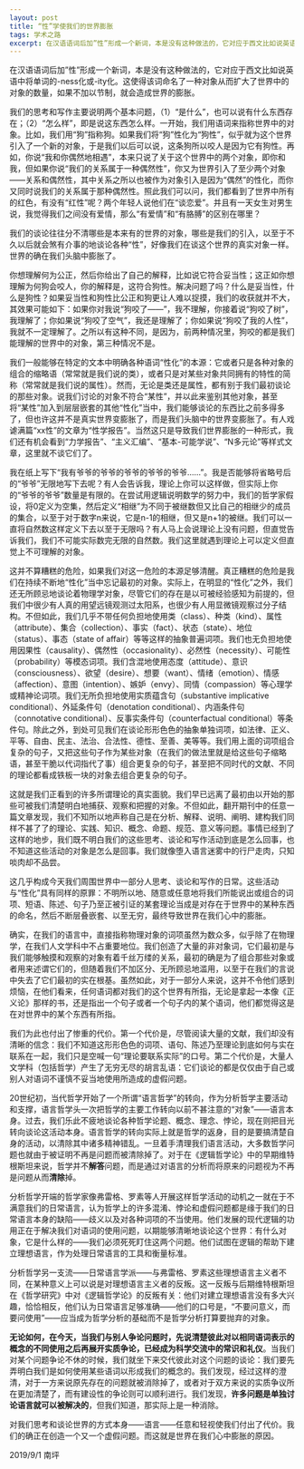 ```yaml
---
layout: post
title: “性”学使我们的世界膨胀
tags: 学术之路
excerpt: 在汉语语词后加”性”形成一个新词，本是没有这种做法的，它对应于西文比如说英语中将单词的-ness化或-ity化。这使得该词命名了一种对象从而扩大了世界中的对象的数量，如果不加以节制，就会造成世界的膨胀。
---
```


在汉语语词后加”性”形成一个新词，本是没有这种做法的，它对应于西文比如说英语中将单词的-ness化或-ity化。这使得该词命名了一种对象从而扩大了世界中的对象的数量，如果不加以节制，就会造成世界的膨胀。

我们的思考和写作主要说明两个基本问题，（1）“是什么”，也可以说有什么东西存在；（2）“怎么样”，即是说这东西怎么样。一开始，我们用语词来指称世界中的对象。比如，我们用“狗”指称狗。如果我们将“狗”性化为“狗性”，似乎就为这个世界引入了一个新的对象，于是我们以后可以说，这条狗所以咬人是因为它有狗性。再如，你说“我和你偶然地相遇”，本来只说了关于这个世界中的两个对象，即你和我，但如果你说“我们的关系属于一种偶然性”，你又为世界引入了至少两个对象——关系和偶然性，其中关系之所以也被作为对象引入是因为“偶然”的性化，而你又同时说我们的关系属于那种偶然性。照此我们可以问，我们都看到了世界中所有的红色，有没有“红性”呢？两个年轻人说他们在“谈恋爱”。并且有一天女生对男生说，我觉得我们之间没有爱情，那么“有爱情”和“有胳膊”的区别在哪里？

我们的谈论往往分不清哪些是本来有的世界的对象，哪些是我们的引入，以至于不久以后就会煞有介事的地谈论各种“性”，好像我们在谈这个世界的真实对象一样。世界的确在我们头脑中膨胀了。

你想理解何为公正，然后你给出了自己的解释，比如说它符合妥当性；这正如你想理解为何狗会咬人，你的解释是，这符合狗性。解决问题了吗？什么是妥当性，什么是狗性？如果妥当性和狗性比公正和狗更让人难以捉摸，我们的收获就并不大，其效果可能如下：如果你对我说“狗咬了——”，我不理解，你接着说“狗咬了树”，我理解了；你如果说“狗咬了空气”，我还是理解了；你如果说“狗咬了我的人性”，我就不一定理解了。之所以有这种不同，是因为，前两种情况里，狗咬的都是我们能理解的世界中的对象，第三种情况不是。

我们一般能够在特定的文本中明确各种语词“性化”的本源：它或者只是各种对象的组合的缩略语（常常就是我们说的类），或者只是对某些对象共同拥有的特性的简称（常常就是我们说的属性）。然而，无论是类还是属性，都有别于我们最初谈论的那些对象。说我们讨论的对象不符合“某性”，并以此来鉴别其他对象，甚至将“某性”加入到层层嵌套的其他“性化”当中，我们能够谈论的东西比之前多得多了，但也许这并不是真实世界变膨胀了，而是我们头脑中的世界变膨胀了。有人戏谑满篇“xx性”的文章为“性学报告”。当然这只是导致我们世界膨胀的一种形式，我们还有机会看到“力学报告”、“主义汇编”、“基本-可能学说”、“N多元论”等样式文章，这里就不谈它们了。

我在纸上写下“我有爷爷的爷爷的爷爷的爷爷的爷爷……”。我是否能够将省略号后的“爷爷”无限地写下去呢？有人会告诉我，理论上你可以这样做，但实际上你的“爷爷的爷爷”数量是有限的。在尝试用逻辑说明数学的努力中，我们的哲学家假设，将0定义为空集，然后定义“相继”为不同于被继数但又比自己的相继少的成员的集合，以至于对于数字n来说，它是n-1的相继，但又是n+1的被继。我们可以一直将自然数这样定义下去以至于无限吗？有人马上会说理论上没有问题，但直觉告诉我们，我们不可能实际数完无限的自然数。我们这里就遇到理论上可以定义但直觉上不可理解的对象。 

这并不算糟糕的危险，如果我们对这一危险的本源足够清醒。真正糟糕的危险是我们在持续不断地“性化”当中忘记最初的对象。实际上，在明显的“性化”之外，我们还无所顾忌地谈论着物理学对象，尽管它们的存在是以可被经验感知为前提的，但我们中很少有人真的用望远镜观测过太阳系，也很少有人用显微镜观察过分子结构。不但如此，我们几乎不带任何负担地使用类（class）、种类（kind）、属性（attribute）、集合（collection）、事实（fact）、状态（state）、地位（status）、事态（state of affair）等等这样的抽象普遍词项。我们也无负担地使用因果性（causality）、偶然性（occasionality）、必然性（necessity）、可能性（probability）等模态词项。我们含混地使用态度（attitude）、意识（consciousness）、欲望（desire）、想要（want）、情绪（emotion）、情感（affection）、意图（intention）、嫉妒（envy）、同情（compassion）等心理学或精神论词项。我们无所负担地使用实质蕴含句（substantive implicative conditional）、外延条件句（denotation conditional）、内涵条件句（connotative conditional）、反事实条件句（counterfactual conditional）等条件句。除此之外，到处可见我们在谈论形形色色的抽象单独词项，如法律、正义、平等、自由、民主、法治、合法性、德性、至善、美等等。我们用上面的词项组合复杂的句子，又把这些句子作为某些对象（在我们的做法里就是给这些句子缩略语，甚至干脆以代词指代了事）组合更复杂的句子，甚至把不同时代的文献、不同的理论都看成铁板一块的对象去组合更复杂的句子。

这就是我们正看到的许多所谓理论的真实面貌。我们早已远离了最初由以开始的那些可被我们清楚明白地捕获、观察和把握的对象。不但如此，翻开期刊中的任意一篇文章发现，我们不知所以地声称自己是在分析、解释、说明、阐明、建构我们同样不甚了了的理论、实践、知识、概念、命题、规范、意义等问题。事情已经到了这样的地步，我们既不明白我们的这些思考、谈论和写作活动到底是怎么回事，也不知道这些活动的对象是怎么是回事。我们就像堕入语言迷雾中的行尸走肉，只知啖肉却不品尝。

这几乎构成今天我们周围世界中一部分人思考、谈论和写作的日常。这些活动与“性化”具有同样的原罪：不明所以地、随意或任意地将我们所能说出或组合的词项、短语、陈述、句子乃至正被引证的某套理论当成是对存在于世界中的某种东西的命名，然后不断层叠嵌套、以至无穷，最终导致世界在我们心中的膨胀。 

确实，在我们的语言中，直接指称物理对象的词项虽然为数众多，似乎除了在物理学，在我们人文学科中不占重要地位。我们创造了大量的非对象词，它们最初是与我们能够触摸和观察的对象有着千丝万缕的关系，最初的确是为了组合那些对象或者用来述谓它们的，但随着我们不加区分、无所顾忌地滥用，以至于在我们的言说中失去了它们最初的实在根基。虽然如此，对于一部分人来说，这并不令他们感到烦恼，在他们看来，任何语词都对我们的这个世界有所指，无论是拿起一本像《正义论》那样的书，还是指出一个句子或者一个句子内的某个语词，他们都觉得这是在对世界中的某个东西有所指。 

我们为此也付出了惨重的代价。第一个代价是，尽管阅读大量的文献，我们却没有清晰的信念：我们不知道这形形色色的词项、语句、陈述乃至理论到底如何与实在联系在一起，我们只是空喊一句“理论要联系实际”的口号。第二个代价是，大量人文学科（包括哲学）产生了无穷无尽的胡言乱语：它们谈论的都是仅仅由于自己或别人对语词不谨慎不妥当地使用所造成的虚假问题。

20世纪初，当代哲学开始了一个所谓“语言哲学”的转向，作为分析哲学主要活动和支撑，语言哲学头一次把哲学的主要工作转向以前不甚注意的“对象”——语言本身。过去，我们乐此不疲地谈论各种哲学论题、概念、理念、悖论，现在则把目光转向谈论这活动本身。语言哲学的转向实际上就是哲学的返身，目的是要搞清楚自身的活动，以清除其中诸多精神错乱。一旦着手清理我们语言活动，大多数哲学问题也就由于被证明不再是问题而被清除掉了。对于在《逻辑哲学论》中的早期维特根斯坦来说，哲学并不**解答**问题，而是通过对语言的分析而将原来的问题视为不再是问题从而**清除**掉。 

分析哲学开端的哲学家像弗雷格、罗素等人开展这样哲学活动的动机之一就在于不满意我们的日常语言，认为哲学上的许多混淆、悖论和虚假问题都是缘于我们的日常语言本身的缺陷——歧义以及对各种词项的不当使用。他们发展的现代逻辑的功用正在于解决我们对语词的使用问题，以期能够清晰地谈论这个世界：有什么对象，它是什么样的——我们必须死死盯住这两个问题。他们试图在逻辑的帮助下建立理想语言，作为处理日常语言的工具和衡量标准。

分析哲学另一支流——日常语言学派——与弗雷格、罗素这些理想语言主义者不同，在某种意义上可以说是对理想语言主义者的反叛。这一反叛与后期维特根斯坦在《哲学研究》中对《逻辑哲学论》的反叛有关：他们对建立理想语言没有多大兴趣，恰恰相反，他们认为日常语言足够准确——他们的口号是，“不要问意义，而要问使用”——应当成为哲学分析的基础而不是哲学分析打算要抛弃的对象。

**无论如何，在今天，当我们与别人争论问题时，先说清楚彼此对以相同语词表示的概念的不同使用之后再展开实质争论，已经成为科学交流中的常识和礼仪**。当我们对某个问题争论不休的时候，我们就坐下来交代彼此对这个问题的谈论：我们要先弄明白我们是如何使用某些语词以形成我们的概念的。我们发现，经过这样的澄清，对于一方来说原先存在的问题就被消除掉了，或者对于双方来说的实质争议所在更加清楚了，而有建设性的争论则可以顺利进行。我们发现，**许多问题是单独讨论语言就可以被解决的**，但我们知道，那实际上是一种消除。

对我们思考和谈论世界的方式本身——语言——任意和轻视使我们付出了代价。我们的确正在创造一个又一个虚假问题。而这就是世界在我们心中膨胀的原因。

2019/9/1
南坪
